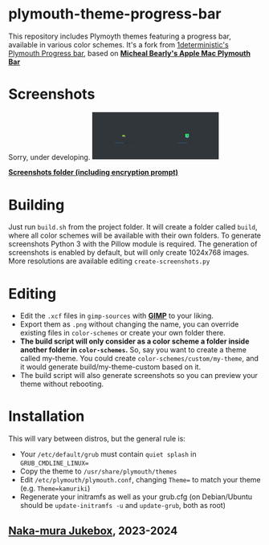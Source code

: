 # plymouth-theme-progress-bar

This repository includes Plymoyth themes featuring a progress bar, available in various color schemes. It's a fork from [1deterministic's Plymouth Progress bar](https://github.com/1deterministic/Plymouth-Progress-Bar), based on **[Micheal Bearly's Apple Mac Plymouth Bar](https://www.opencode.net/mikebearly/apple-mac-plymouth)**

# Screenshots
Sorry, under developing.
<img src='screenshots/kamuriki.png' alt='drawing' width='25%'/><img src='screenshots/univalent.png' alt='drawing' width='25%'/>

**[Screenshots folder (including encryption prompt)](https://github.com/njb-fm/Plymouth-Progress-Bar/tree/master/screenshots)**

# Building
Just run `build.sh` from the project folder. It will create a folder called `build`, where all color schemes will be available with their own folders.
To generate screenshots Python 3 with the Pillow module is required. The generation of screenshots is enabled by default, but will only create 1024x768 images. More resolutions are available editing `create-screenshots.py`

# Editing
* Edit the `.xcf` files in `gimp-sources` with **[GIMP](https://www.gimp.org/)** to your liking.
* Export them as `.png` without changing the name, you can override existing files in `color-schemes` or create your own folder there.
* **The build script will only consider as a color scheme a folder inside another folder in `color-schemes`.** So, say you want to create a theme called my-theme. You could create `color-schemes/custom/my-theme`, and it would generate build/my-theme-custom based on it.
* The build script will also generate screenshots so you can preview your theme without rebooting.

# Installation
This will vary between distros, but the general rule is:
* Your `/etc/default/grub` must contain `quiet splash` in `GRUB_CMDLINE_LINUX=`
* Copy the theme to `/usr/share/plymouth/themes`
* Edit `/etc/plymouth/plymouth.conf`, changing `Theme=` to match your theme (e.g. `Theme=kamuriki`)
* Regenerate your initramfs as well as your grub.cfg (on Debian/Ubuntu should be `update-initramfs -u` and `update-grub`, both as root)

## [Naka-mura Jukebox](https://github.com/njb-fm), 2023-2024
